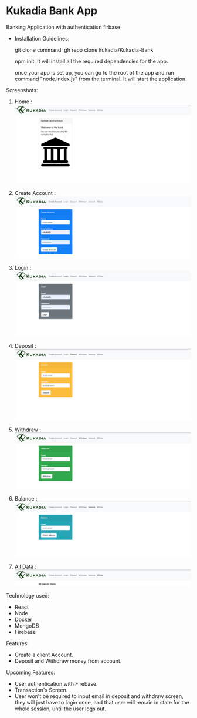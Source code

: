 # Kukadia Bank App

 Banking Application with authentication firbase

- Installation Guidelines:  

    git clone command: gh repo clone kukadia/Kukadia-Bank

    npm init: It will install all the required dependencies for the app.

    once your app is set up, you can go to the root of the app and run command "node.index.js" from the terminal. It will start the application.

Screenshots: 
1. Home :
![Alt text](https://github.com/kukadia/Kukadia-Bank/blob/dfc7246b29fa1f2385dcabe45be85ba058b2d73b/ReadmeSS/home.png?raw=true "Home")

2. Create Account :
![Alt text](https://github.com/kukadia/Kukadia-Bank/blob/dfc7246b29fa1f2385dcabe45be85ba058b2d73b/ReadmeSS/create.png?raw=true "Create Account")

3. Login :
![Alt text](https://github.com/kukadia/Kukadia-Bank/blob/dfc7246b29fa1f2385dcabe45be85ba058b2d73b/ReadmeSS/login.png?raw=true "Login")

4. Deposit :
![Alt text](https://github.com/kukadia/Kukadia-Bank/blob/dfc7246b29fa1f2385dcabe45be85ba058b2d73b/ReadmeSS/deposit.png?raw=true "Deposit")

5. Withdraw :
![Alt text](https://github.com/kukadia/Kukadia-Bank/blob/dfc7246b29fa1f2385dcabe45be85ba058b2d73b/ReadmeSS/withdraw.png?raw=true "Withdraw")

6. Balance :
![Alt text](https://github.com/kukadia/Kukadia-Bank/blob/dfc7246b29fa1f2385dcabe45be85ba058b2d73b/ReadmeSS/balance.png?raw=true "Balance")

7. All Data :
![Alt text](https://github.com/kukadia/Kukadia-Bank/blob/dfc7246b29fa1f2385dcabe45be85ba058b2d73b/ReadmeSS/alldata.png?raw=true "All Data")


Technology used: 
- React
- Node
- Docker
- MongoDB
- Firebase

Features:
- Create a client Account.
- Deposit and Withdraw money from account.

Upcoming Features:
- User authentication with Firebase.
- Transaction's Screen.
- User won't be required to input email in deposit and withdraw screen, they will just have to login once, and that user will remain in state for the whole session, until the user logs out.
